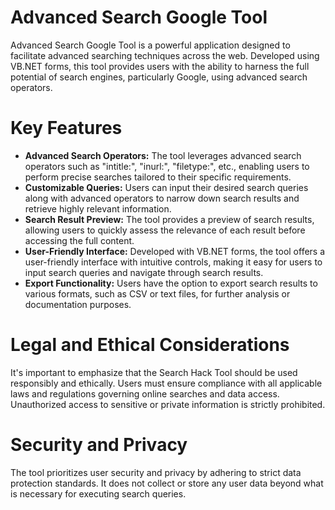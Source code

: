 # Advanced Search Google Tool
Advanced Search Google Tool is a powerful application designed to facilitate advanced searching techniques across the web. Developed using VB.NET forms, this tool provides users with the ability to harness the full potential of search engines, particularly Google, using advanced search operators.

# Key Features
- **Advanced Search Operators:** The tool leverages advanced search operators such as "intitle:", "inurl:", "filetype:", etc., enabling users to perform precise searches tailored to their specific requirements.
- **Customizable Queries:** Users can input their desired search queries along with advanced operators to narrow down search results and retrieve highly relevant information.
- **Search Result Preview:** The tool provides a preview of search results, allowing users to quickly assess the relevance of each result before accessing the full content.
- **User-Friendly Interface:** Developed with VB.NET forms, the tool offers a user-friendly interface with intuitive controls, making it easy for users to input search queries and navigate through search results.
- **Export Functionality:** Users have the option to export search results to various formats, such as CSV or text files, for further analysis or documentation purposes.

# Legal and Ethical Considerations
It's important to emphasize that the Search Hack Tool should be used responsibly and ethically. Users must ensure compliance with all applicable laws and regulations governing online searches and data access. Unauthorized access to sensitive or private information is strictly prohibited.

# Security and Privacy
The tool prioritizes user security and privacy by adhering to strict data protection standards. It does not collect or store any user data beyond what is necessary for executing search queries.
